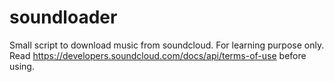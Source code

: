 # soundloader

Small script to download music from soundcloud. For learning purpose only. Read https://developers.soundcloud.com/docs/api/terms-of-use before using. 
